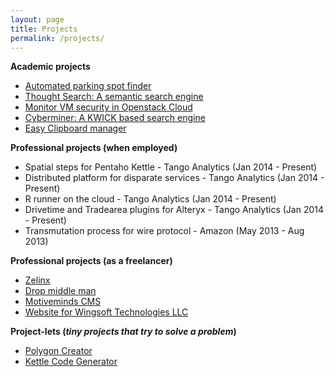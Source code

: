 ```yaml
---
layout: page
title: Projects
permalink: /projects/
---
```

**Academic projects**

* [Automated parking spot finder](/projects/automated-parking-spot-finder/)
* [Thought Search: A semantic search engine](/projects/thought-search/)
* [Monitor VM security in Openstack Cloud](/projects/monitor-vm-security-openstack-cloud/)
* [Cyberminer: A KWICK based search engine](/projects/cyberminer/)
* [Easy Clipboard manager](/projects/easy-clipboard-manager/)

**Professional projects (when employed)**

* Spatial steps for Pentaho Kettle - Tango Analytics (Jan 2014 - Present)
* Distributed platform for disparate services - Tango Analytics (Jan 2014 - Present)
* R runner on the cloud - Tango Analytics (Jan 2014 - Present)
* Drivetime and Tradearea plugins for Alteryx - Tango Analytics (Jan 2014 - Present)
* Transmutation process for wire protocol - Amazon (May 2013 - Aug 2013)

**Professional projects (as a freelancer)**

* [Zelinx](https://zelinx.com)
* [Drop middle man](http://dropmiddleman.com)
* [Motiveminds CMS](http://motiveminds.com)
* [Website for Wingsoft Technologies LLC](http://www.wingsofttechnology.com/)

**Project-lets (*tiny projects that try to solve a problem*)**

* [Polygon Creator](/projects/polygon-creator/)
* [Kettle Code Generator]()